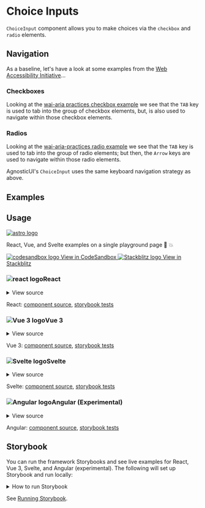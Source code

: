 # Choice Inputs

`ChoiceInput` component allows you to make choices via the `checkbox` and `radio` elements.

<div class="mbs24"></div>

## Navigation

As a baseline, let's have a look at some examples from the [Web Accessibility Initiative](https://www.w3.org/WAI/)…

### Checkboxes

Looking at the [wai-aria practices checkbox example](https://www.w3.org/WAI/tutorials/forms/grouping/#checkboxes) we see that the `TAB` key is used to tab into the group of checkbox elements, but, is also used to navigate <span class="quoted">within</span> those checkbox elements.

### Radios

Looking at the [wai-aria-practices radio example](https://www.w3.org/WAI/tutorials/forms/grouping/#radio-buttons) we see that the `TAB` key is used to tab into the group of radio elements; but then, the `Arrow` keys are used to navigate <span class="quoted">within</span> those radio elements.

<div class="mbs24"></div>

AgnosticUI's `ChoiceInput` uses the same keyboard navigation strategy as above.

## Examples

<div class="mbe24"></div>

<ChoiceInputExamples />

<script setup>
import ChoiceInputExamples from '../../components/ChoiceInputExamples.vue'
import { Alert } from "agnostic-vue";
</script>

<div class="mbe32"></div>

## Usage

<div class="flex mbs40 mbe24">
  <a href="https://astro.build/" class="flex-shrink-0" target="_blank"><img style="width: var(--fluid-80)" src="/images/astro-logo-light.svg" alt="astro logo"></a>
  <p class="mis16">React, Vue, and Svelte examples on a single playground page 🚀 💥</p>
</div>
<div class="playgrounds flex mbe32">
  <a class="btn btn-rounded" style="background-color: var(--agnostic-dark); color: var(--agnostic-light)" href="https://codesandbox.io/s/github/AgnosticUI/agnosticui/tree/master/playgrounds/Choices?file=/README.md" target="_blank">
    <img src="/images/codesandbox.svg" alt="codesandbox logo" class="mie8"> View in CodeSandbox
  </a>
  <a class="btn btn-rounded" style="background-color: var(--agnostic-primary); color: var(--agnostic-light)" href="https://stackblitz.com/github/AgnosticUI/agnosticui/tree/master/playgrounds/Choices?file=/README.md" target="_blank">
    <img src="/images/stackblitz.svg" alt="Stackblitz logo" class="mie4"> View in Stackblitz
  </a>
</div>

<div class="flex">
  <h3 id="react" tabindex="-1">
    <img src="/images/React-icon.svg" alt="react logo">React
  </h3>
</div>

<details class="disclose disclose-bordered">
<summary class="disclose-title">View source</summary>

```jsx
import "agnostic-react/dist/common.min.css";
import "agnostic-react/dist/esm/index.css";
import { ChoiceInput } from "agnostic-react";

const opts = [
  {
    value: "daily",
    label: "Daily",
  },
  {
    value: "weekly",
    label: "Weekly",
  },
  {
    value: "monthly",
    label: "Monthly",
  },
];
const optionNames = ['frequency', 'schedule', 'howoften', 'when', 'letmeknow', 'whenz', 'often', 'freq', 'frekuency', 'whattimes']
const options = []
for (let i = 0; i < optionNames.length; i += 1) {
  const optionName = optionNames[i];
  const optionsWithNames = []
  opts.forEach(o => {
    const copy = Object.assign({}, o, { name: optionName })
    optionsWithNames.push(copy);
  })
  options.push(optionsWithNames);
}
const disabledOptions = ['weekly', 'monthly'];

export const YourComponent = () => (

  const handleChange = checkedItems => console.log(checkedItems)

  <section>
    <ChoiceInput
      id="1"
      type="checkbox"
      options={options[0]}
      legendLabel="Checkbox legend"
      onChange={ handleChange }
    />
    <ChoiceInput
      id="2"
      isDisabled
      type="checkbox"
      options={options[1]}
      legendLabel="Checkbox disabled"
      onChange={ handleChange }
    />
    <ChoiceInput
      id="3"
      disabledOptions={disabledOptions}
      type="checkbox"
      options={options[2]}
      legendLabel="Checkbox specific options disabled"
      onChange={ handleChange }
    />
    <ChoiceInput
      id="4"
      type="checkbox"
      isFieldset={false}
      options={options[3]}
      legendLabel="Checkbox fieldset hidden"
      onChange={ handleChange }
    />
    <ChoiceInput
      id="5"
      type="checkbox"
      isInline
      options={options[4]}
      legendLabel="Checkbox inline"
      onChange={ handleChange }
    />
    <ChoiceInput
      id="6"
      type="checkbox"
      isInline
      size="small"
      options={options[5]}
      legendLabel="Checkbox small"
      onChange={ handleChange }
    />
    <ChoiceInput
      id="7"
      type="checkbox"
      isInline
      size="large"
      options={options[6]}
      legendLabel="Checkbox large"
      onChange={ handleChange }
    />
    <ChoiceInput
      id="8"
      type="checkbox"
      isInline
      size="large"
      checkedOptions={["daily", "weekly"]}
      options={options[7]}
      legendLabel="Checkbox prechecked options"
      onChange={ handleChange }
    />
    <ChoiceInput
      id="10"
      type="radio"
      options={options[8]}
      legendLabel="Radio legend"
      onChange={ handleChange }
    />
    <ChoiceInput
      id="11"
      isDisabled
      type="radio"
      options={options[9]}
      legendLabel="Radio disabled"
      onChange={ handleChange }
    />
    <ChoiceInput
      id="12"
      disabledOptions={['two']}
      type="radio"
      options={[
        {
          name: 'numbers',
          value: 'one',
          label: 'one',
        },
        {
          name: 'numbers',
          value: 'two',
          label: 'two',
        },
        {
          name: 'numbers',
          value: 'three',
          label: 'three',
        },
      ]}
      legendLabel="Radio specific options disabled"
      onChange={ handleChange }
    />
    <ChoiceInput
      id="14"
      type="radio"
      isInline
      size="small"
      options={[
        {
          name: 'shape',
          value: 'square',
          label: 'Square',
        },
        {
          name: 'shape',
          value: 'circle',
          label: 'Circle',
        },
      ]}
      legendLabel="Radio small"
      onChange={ handleChange }
    />
    <ChoiceInput
      id="15"
      type="radio"
      isInline
      size="large"
      options={[
        {
          name: 'bands',
          value: 'bonjovi',
          label: 'Bon Jovi',
        },
        {
          name: 'bands',
          value: 'stones',
          label: 'Rolling Stones',
        },
        {
          name: 'bands',
          value: 'isleybros',
          label: 'Isley Brothers',
        },
      ]}
      legendLabel="Radio large"
      onChange={ handleChange }
    />
  </section>
);
```
</details>

React: [component source](https://github.com/AgnosticUI/agnosticui/blob/master/agnostic-react/src/ChoiceInput.tsx), [storybook tests](https://github.com/AgnosticUI/agnosticui/blob/master/agnostic-react/src/stories/ChoiceInput.stories.tsx)

<div class="mbe32"></div>

<div class="flex">
  <h3 id="vue-3" tabindex="-1">
    <img src="/images/Vue-icon.svg" alt="Vue 3 logo">Vue 3
  </h3>
</div>

<details class="disclose disclose-bordered">
<summary class="disclose-title">View source</summary>

```vue
<script setup>
// Import AgnosticUI global common & component CSS
import "agnostic-vue/dist/common.min.css";
import "agnostic-vue/dist/index.css";
import { ChoiceInput } from "agnostic-vue";
const log = (message, extra) => console.log(message, extra)
</script>
<template>
  <section>
    <ChoiceInput
      id="r1"
      type="radio"
      legend-label="Radio"
      @change="(checkedOptions) => log('ChoiceInput (radio) checkedOptions:', checkedOptions)"
      :options="[
        { name: 'solo', value: 'stevie', label: 'Stevie Wonder' },
        { name: 'solo', value: 'whitney', label: 'Whitney Houston' },
        { name: 'solo', value: 'charlie', label: 'Charlie Wilson' },
      ]"
    />
    <ChoiceInput
      id="c1"
      type="checkbox"
      :options="[
        { name: 'bands', value: 'bonjovi', label: 'Bon Jovi' },
        { name: 'bands', value: 'stones', label: 'Rolling Stones' },
        { name: 'bands', value: 'isleybros', label: 'Isley Brothers' },
      ]"
      legend-label="Large"
      size="large"
      is-inline
    />
    <ChoiceInput
      id="c2"
      type="checkbox"
      legend-label="Checkbox with disabled options"
      :disabledOptions="['stones', 'isleybros']"
      @change="(checkedOptions) => log('ChoiceInput (checkbox) checkedOptions:', checkedOptions)"
      :options="[
        { name: 'bands', value: 'bonjovi', label: 'Bon Jovi'},
        { name: 'bands', value: 'stones', label: 'Rolling Stones' },
        { name: 'bands', value: 'isleybros', label: 'Isley Brothers' }
        { name: 'bands', value: 'parliament', label: 'Parliament-Funkadelic' }
      ]"
    />
  </section>
</template>
```
</details>

Vue 3: [component source](https://github.com/AgnosticUI/agnosticui/blob/master/agnostic-vue/src/components/ChoiceInput.vue), [storybook tests](https://github.com/AgnosticUI/agnosticui/blob/master/agnostic-vue/src/stories/ChoiceInput.stories.js)

<div class="mbe24"></div>

<div class="flex">
  <h3 id="svelte" tabindex="-1">
    <img src="/images/Svelte-icon.svg" alt="Svelte logo">Svelte
  </h3>
</div>

<details class="disclose disclose-bordered">
<summary class="disclose-title">View source</summary>

```html
<script>
  import "agnostic-svelte/css/common.min.css";
  import { ChoiceInput } from "agnostic-svelte";
  let disabledOptions = ["monthly", "weekly"];
  const opts = [
		{
			value: "daily",
			label: "Daily",
		},
		{
			value: "weekly",
			label: "Weekly",
		},
		{
			value: "monthly",
			label: "Monthly",
		},
	];
  const optionNames = ['frequency', 'schedule', 'howoften']
  const options = []
  for (let i = 0; i < optionNames.length; i += 1) {
    const optionName = optionNames[i];
    const optionsWithNames = []
    opts.forEach(o => {
      const copy = Object.assign({}, o, { name: optionName })
      optionsWithNames.push(copy);
    })
    options.push(optionsWithNames);
  }
</script>
<section>
  <ChoiceInput type="checkbox" isInline options={options[0]} />
  <ChoiceInput type="checkbox" options={options[1]}
    disabledOptions=["daily"] legendLabel="Checkbox with specific options disabled" />
  <ChoiceInput type="radio" isInline options={options[2]} />
  <ChoiceInput type="radio" size="large" legendLabel="Radio large"
    options={options[3]} checkedOptions=["weekly"] disabledOptions=["daily", "monthly"] />
</section>
```
</details>

Svelte: [component source](https://github.com/AgnosticUI/agnosticui/blob/master/agnostic-svelte/src/lib/components/ChoiceInput/ChoiceInput.svelte), [storybook tests](https://github.com/AgnosticUI/agnosticui/blob/master/agnostic-svelte/src/lib/components/ChoiceInput/ChoiceInput.stories.js)

<div class="mbe24"></div>

<div class="flex">
  <h3 id="angular" tabindex="-1">
    <img src="/images/Angular-icon.svg" alt="Angular logo">Angular (Experimental)
  </h3>
</div>

<details class="disclose disclose-bordered">
<summary class="disclose-title">View source</summary>

In your Angular configuration (likely `angular.json`) ensure you're including
the common AgnosticUI styles:

<div class="mbe16"></div>

` "styles": ["agnostic-angular/common.min.css"],`

<div class="mbe24"></div>

Add AgnosticUI's `AgModule` module:

```js{3,9}
import { NgModule } from '@angular/core';
import { BrowserModule } from '@angular/platform-browser';
import { AgModule } from 'agnostic-angular';

import { AppComponent } from './app.component';

@NgModule({
  declarations: [AppComponent],
  imports: [BrowserModule, AgModule],
  providers: [],
  bootstrap: [AppComponent],
})
export class AppModule {}
```

Now you can use in your components:

```js
import { Component } from '@angular/core';

@Component({
  selector: 'your-component',
  template: `<section>
    <ag-choice-input
      type="checkbox"
      [options]="testOptions"
      legendLabel="Legend"
      (selected)="handleChange"
    ></ag-choice-input>
    <ag-choice-input
      type="checkbox"
      [isDisabled]="true"
      [options]="testOptions"
      legendLabel="Disabled"
      (selected)="handleChange"
    ></ag-choice-input>
    <ag-choice-input
      type="checkbox"
      [options]="testOptions"
      [disabledOptions]="disabledOptions"
      legendLabel="Specific options disabled"
      (selected)="handleChange"
    ></ag-choice-input>
    <ag-choice-input
      type="checkbox"
      [options]="testOptions"
      [disabledOptions]="disabledOptions"
      [isFieldset]="false"
      legendLabel="Fieldset hidden"
      (selected)="handleChange"
    ></ag-choice-input>
    <ag-choice-input
      type="checkbox"
      [options]="testOptions"
      [isInline]="true"
      legendLabel="Inline"
      (selected)="handleChange"
    ></ag-choice-input>
    <ag-choice-input
      type="checkbox"
      [options]="testOptions"
      [isInline]="true"
      size="small"
      legendLabel="Small"
      (selected)="handleChange"
    ></ag-choice-input>
    <ag-choice-input
      type="checkbox"
      [options]="testOptions"
      [isInline]="true"
      size="large"
      legendLabel="Large"
      (selected)="handleChange"
    ></ag-choice-input>
    <ag-choice-input
      type="checkbox"
      [options]="testOptions"
      checkedOptions="['daily', 'weekly']"
      [isInline]="true"
      size="large"
      legendLabel="Prechecked options"
      (selected)="handleChange"
    ></ag-choice-input>
    <ag-choice-input
      [options]="testOptions"
      [isSkinned]="false"
      [isInline]="true"
      legendLabel="Checkbox unskinned (fieldset and legend unstyled)"
      (selected)="handleChange"
    ></ag-choice-input>
    <h1 style="margin: 1rem 0;">Radios</h1>
    <ag-choice-input
      type="radio"
      [options]="testOptions"
      legendLabel="Radio legend"
      (selected)="handleChange"
    ></ag-choice-input>
    <ag-choice-input
      type="radio"
      [options]="testOptions"
      [isDisabled]="true"
      legendLabel="Disabled"
      (selected)="handleChange"
    ></ag-choice-input>
    <ag-choice-input
      type="radio"
      [options]="[{ name: 'numbers', value: 'one', label: 'one'}, { name: 'numbers', value: 'two', label: 'two' }, { name: 'numbers', value: 'three', label: 'three' }]"
      [disabledOptions]="['two']"
      legendLabel="Specific options disabled"
      (selected)="handleChange"
    ></ag-choice-input>
    <ag-choice-input
      type="radio"
      [options]="[{ name: 'es', value: 'uno', label: 'uno'}, { name: 'es', value: 'dos', label: 'dos' }, { name: 'es', value: 'tres', label: 'tres' }]"
      legendLabel="Fieldset hidden"
      [isFieldset]="false"
      (selected)="handleChange"
    ></ag-choice-input>
    <ag-choice-input
      type="radio"
      [options]="[{ name: 'colors', value: 'blue', label: 'Blue'}, { name: 'colors', value: 'red', label: 'Red' }, { name: 'colors', value: 'silver', label: 'Silver' }]"
      legendLabel="Inline"
      [isInline]="true"
      (selected)="handleChange"
    ></ag-choice-input>
    <ag-choice-input
      type="radio"
      [options]="[{ name: 'bands', value: 'bonjovi', label: 'Bon Jovi'}, { name: 'bands', value: 'stones', label: 'Rolling Stones' }, { name: 'bands', value: 'isleybros', label: 'Isley Brothers' }]"
      legendLabel="Large"
      size="large"
      [isInline]="true"
      (selected)="handleChange"
    ></ag-choice-input>
    <ag-choice-input
      type="radio"
      [options]="[{ name: 'solo', value: 'stevie', label: 'Stevie Wonder'}, { name: 'solo', value: 'whitney', label: 'Whitney Houston' }, { name: 'solo', value: 'charlie', label: 'Charlie Wilson' }]"
      [checkedOptions]="['charlie']"
      legendLabel="Prechecked option"
      size="large"
      [isInline]="true"
      (selected)="handleChange"
    ></ag-choice-input>
  </section>`
})
export class YourComponent {
  private disabledOptions: string[] = ['weekly', 'monthly'];
  private testOptions: string[] = [
    {
      name: 'frequency',
      value: 'daily',
      label: 'Daily',
    },
    {
      name: 'frequency',
      value: 'weekly',
      label: 'Weekly',
    },
    {
      name: 'frequency',
      value: 'monthly',
      label: 'Monthly',
    },
  ];
  handleChange(changedItems: string[]) {}
}
```
</details>

Angular: [component source](https://github.com/AgnosticUI/agnosticui/blob/master/agnostic-angular/libs/ag/src/lib/choice-input.component.ts), [storybook tests](https://github.com/AgnosticUI/agnosticui/blob/master/agnostic-angular/libs/ag/src/lib/choice-input.component.stories.ts)

<div class="mbe32"></div>

## Storybook

You can run the framework Storybooks and see live examples for React, Vue 3, Svelte, and Angular (experimental). The following will set up Storybook and run locally:

<details class="mbs24 mbe24 disclose disclose-bordered">
<summary class="disclose-title">How to run Storybook</summary>

```shell
git clone git@github.com:AgnosticUI/agnosticui.git
cd agnosticui/<PACKAGE_NAME> && npm i # e.g. cd agnosticui/agnostic-react && npm i
npm run storybook
```
</details>

See [Running Storybook](https://github.com/AgnosticUI/agnosticui/blob/master/CONTRIBUTING.md#usage).
